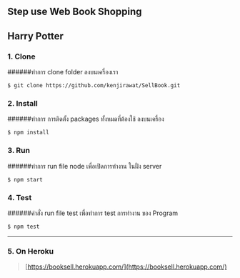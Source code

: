 ## Step use Web Book Shopping
## Harry Potter
### 1. Clone
######ทำการ clone folder ลงบนเครื่องเรา
```
$ git clone https://github.com/kenjirawat/SellBook.git
```
### 2. Install
######ทำการ การติดตั้ง packages ทั้งหมดที่ต้องใช้ ลงบนเครื่อง
```
$ npm install
```
### 3. Run
######ทำการ run file node เพื่อเปิดการทำงาน ในฝั่ง server
```
$ npm start
```
### 4. Test
######คำสั่ง run file test เพื่อทำการ test การทำงาน ของ Program
```
$ npm test
```
---
### 5. On Heroku
>[https://booksell.herokuapp.com/](https://booksell.herokuapp.com/)
